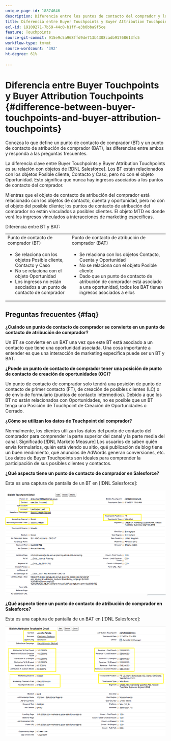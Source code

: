 ```yaml
---
unique-page-id: 18874646
description: Diferencia entre los puntos de contacto del comprador y los puntos de contacto de atribución del comprador - [!DNL Marketo Measure]
title: Diferencia entre Buyer Touchpoints y Buyer Attribution Touchpoints
exl-id: 19109271-7b59-44c0-b1ff-e3b0bba9f5ce
feature: Touchpoints
source-git-commit: 915e9c5a968ffd9de713b4308cadb91768613fc5
workflow-type: tm+mt
source-wordcount: '392'
ht-degree: 61%

---
```


# Diferencia entre Buyer Touchpoints y Buyer Attribution Touchpoints {#difference-between-buyer-touchpoints-and-buyer-attribution-touchpoints}

Conozca lo que define un punto de contacto de comprador (BT) y un punto de contacto de atribución de comprador (BAT), las diferencias entre ambos y responda a las preguntas frecuentes.

La diferencia clave entre Buyer Touchpoints y Buyer Attribution Touchpoints es su relación con objetos de [!DNL Salesforce]. Los BT están relacionados con los objetos Posible cliente, Contacto y Caso, pero no con el objeto Oportunidad. Esto significa que nunca hay ingresos asociados a los puntos de contacto del comprador.

Mientras que el objeto de contacto de atribución del comprador está relacionado con los objetos de contacto, cuenta y oportunidad, pero no con el objeto del posible cliente; los puntos de contacto de atribución del comprador no están vinculados a posibles clientes. El objeto MTD es donde verá los ingresos vinculados a interacciones de marketing específicas.

Diferencia entre BT y BAT:

<table> 
 <colgroup> 
  <col> 
  <col> 
 </colgroup> 
 <tbody> 
  <tr> 
   <td>Punto de contacto de comprador (BT)</td> 
   <td>Punto de contacto de atribución de comprador (BAT)</td> 
  </tr> 
  <tr> 
   <td> 
    <ul> 
     <li>Se relaciona con los objetos Posible cliente, Contacto y Caso</li> 
     <li>No se relaciona con el objeto Oportunidad</li> 
     <li>Los ingresos no están asociados a un punto de contacto de comprador</li> 
    </ul></td> 
   <td> 
    <ul> 
     <li>Se relaciona con los objetos Contacto, Cuenta y Oportunidad</li> 
     <li>No se relaciona con el objeto Posible cliente</li> 
     <li>Dado que un punto de contacto de atribución de comprador está asociado a una oportunidad, todos los BAT tienen ingresos asociados a ellos</li> 
    </ul></td> 
  </tr> 
 </tbody> 
</table>

## Preguntas frecuentes {#faq}

**¿Cuándo un punto de contacto de comprador se convierte en un punto de contacto de atribución de comprador?**

Un BT se convierte en un BAT una vez que este BT está asociado a un contacto que tiene una oportunidad asociada. Una cosa importante a entender es que una interacción de marketing específica puede ser un BT y BAT.

**¿Puede un punto de contacto de comprador tener una posición de punto de contacto de creación de oportunidades (OC)?**

Un punto de contacto de comprador solo tendrá una posición de punto de contacto de primer contacto (FT), de creación de posibles clientes (LC) o de envío de formulario (puntos de contacto intermedios). Debido a que los BT no están relacionados con Oportunidades, no es posible que un BT tenga una Posición de Touchpoint de Creación de Oportunidades o Cerrado.

**¿Cómo se utilizan los datos de Touchpoint del comprador?**

Normalmente, los clientes utilizan los datos del punto de contacto del comprador para comprender la parte superior del canal y la parte media del canal. Significado [!DNL Marketo Measure] Los usuarios de saben quién envía formularios, quién está viendo su sitio, qué publicación de blog tiene un buen rendimiento, qué anuncios de AdWords generan conversiones, etc. Los datos de Buyer Touchpoints son ideales para comprender la participación de sus posibles clientes y contactos.

**¿Qué aspecto tiene un punto de contacto de comprador en Salesforce?**

Esta es una captura de pantalla de un BT en [!DNL Salesforce]:

![](assets/1.png)

**¿Qué aspecto tiene un punto de contacto de atribución de comprador en Salesforce?**

Esta es una captura de pantalla de un BAT en [!DNL Salesforce]:

![](assets/2.png)
